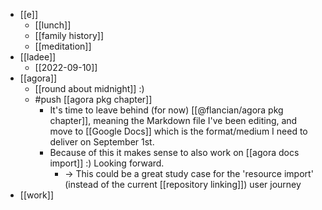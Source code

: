 - [[e]]
  - [[lunch]]
  - [[family history]]
  - [[meditation]]
- [[ladee]]
  - [[2022-09-10]]
- [[agora]]
  - [[round about midnight]] :)
  - #push [[agora pkg chapter]]
    - It's time to leave behind (for now) [[@flancian/agora pkg chapter]], meaning the Markdown file I've been editing, and move to [[Google Docs]] which is the format/medium I need to deliver on September 1st.
    - Because of this it makes sense to also work on [[agora docs import]] :) Looking forward.
      - -> This could be a great study case for the 'resource import' (instead of the current [[repository linking]]) user journey
- [[work]]
